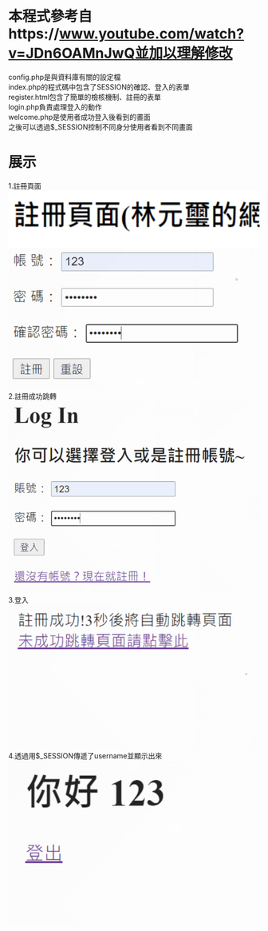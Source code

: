 # 本程式參考自https://www.youtube.com/watch?v=JDn6OAMnJwQ並加以理解修改
config.php是與資料庫有關的設定檔  
index.php的程式碼中包含了SESSION的確認、登入的表單  
register.html包含了簡單的檢核機制、註冊的表單  
login.php負責處理登入的動作  
welcome.php是使用者成功登入後看到的畫面  
之後可以透過$_SESSION控制不同身分使用者看到不同畫面  
# 展示
1.註冊頁面  
![image](https://github.com/yuanxiii/ws111a/blob/main/1.png)  
2.註冊成功跳轉  
![image](https://github.com/yuanxiii/ws111a/blob/main/2.png)  
3.登入  
![image](https://github.com/yuanxiii/ws111a/blob/main/3.png)  
4.透過用$_SESSION傳遞了username並顯示出來  
![image](https://github.com/yuanxiii/ws111a/blob/main/4.png)  
